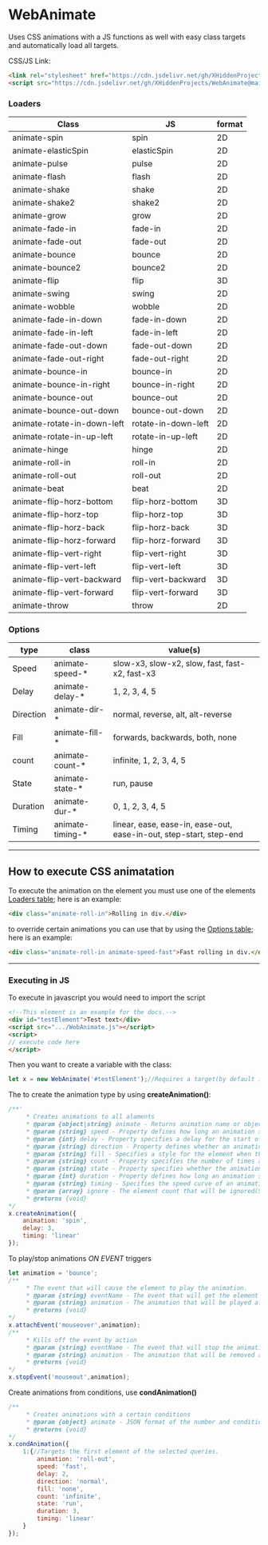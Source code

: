# WebAnimate
Uses CSS animations with a JS functions as well with easy class targets and automatically load all targets.

CSS/JS Link:
```html
<link rel="stylesheet" href="https://cdn.jsdelivr.net/gh/XHiddenProjects/WebAnimate@main/assets/webanimate.css"/>
<script src="https://cdn.jsdelivr.net/gh/XHiddenProjects/WebAnimate@main/assets/webanimate.js"></script>
```

### Loaders

| Class | JS | format |
| --- | --- | ----- |
| animate-spin | spin | 2D |
| animate-elasticSpin | elasticSpin | 2D |
| animate-pulse | pulse | 2D |
| animate-flash | flash | 2D |
| animate-shake | shake | 2D |
| animate-shake2 | shake2 | 2D |
| animate-grow | grow | 2D |
| animate-fade-in | fade-in | 2D |
| animate-fade-out | fade-out | 2D |
| animate-bounce | bounce | 2D |
| animate-bounce2 | bounce2 | 2D |
| animate-flip | flip | 3D |
| animate-swing | swing | 2D |
| animate-wobble | wobble | 2D |
| animate-fade-in-down | fade-in-down | 2D |
| animate-fade-in-left | fade-in-left | 2D |
| animate-fade-out-down | fade-out-down | 2D |
| animate-fade-out-right | fade-out-right | 2D |
| animate-bounce-in | bounce-in | 2D |
| animate-bounce-in-right | bounce-in-right | 2D |
| animate-bounce-out | bounce-out | 2D |
| animate-bounce-out-down | bounce-out-down | 2D |
| animate-rotate-in-down-left | rotate-in-down-left | 2D |
| animate-rotate-in-up-left | rotate-in-up-left | 2D |
| animate-hinge | hinge | 2D |
| animate-roll-in | roll-in | 2D |
| animate-roll-out | roll-out | 2D |
| animate-beat | beat | 2D |
| animate-flip-horz-bottom | flip-horz-bottom | 3D |
| animate-flip-horz-top | flip-horz-top | 3D |
| animate-flip-horz-back | flip-horz-back | 3D |
| animate-flip-horz-forward | flip-horz-forward | 3D |
| animate-flip-vert-right | flip-vert-right | 3D |
| animate-flip-vert-left | flip-vert-left | 3D |
| animate-flip-vert-backward | flip-vert-backward | 3D |
| animate-flip-vert-forward | flip-vert-forward | 3D |
| animate-throw | throw | 2D |

### Options
| type | class | value(s) |
| ---- | ----- | ------ |
| Speed | animate-speed-* | slow-x3, slow-x2, slow, fast, fast-x2, fast-x3|
| Delay | animate-delay-* | 1, 2, 3, 4, 5 |
| Direction | animate-dir-* | normal, reverse, alt, alt-reverse |
| Fill | animate-fill-* | forwards, backwards, both, none |
| count | animate-count-* | infinite, 1, 2, 3, 4, 5 |
| State | animate-state-* | run, pause |
| Duration | animate-dur-* | 0, 1, 2, 3, 4, 5 |
| Timing | animate-timing-* | linear, ease, ease-in, ease-out, ease-in-out, step-start, step-end |

***

## How to execute CSS animatation
To execute the animation on the element you must use one of the elements [Loaders table](#loaders); here is an example:
```html
<div class="animate-roll-in">Rolling in div.</div>
```
to override certain animations you can use that by using the [Options table](#Options); here is an example:
```html
<div class="animate-roll-in animate-speed-fast">Fast rolling in div.</div>
```

***

### Executing in JS
To execute in javascript you would need to import the script
```html
<!--This element is an example for the docs.-->
<div id="testElement">Test text</div>
<script src=".../WebAnimate.js"></script>
<script>
// execute code here
</script>
```

Then you want to create a variable with the class:
```js
let x = new WebAnimate('#testElement');//Requires a target(by default it will select all elements).
```
The to create the animation type by using **createAnimation()**:
```js
/**'
     * Creates animations to all alaments
     * @param {object|string} animate - Returns animation name or object
     * @param {string} speed - Property defines how long an animation should take to complete one cycle.
     * @param {int} delay - Property specifies a delay for the start of an animation.
     * @param {string} direction - Property defines whether an animation should be played forwards, backwards or in alternate cycles.
     * @param {string} fill - Specifies a style for the element when the animation is not playing (before it starts, after it ends, or both).
     * @param {string} count - Property specifies the number of times an animation should be played.
     * @param {string} state - Property specifies whether the animation is running or paused.
     * @param {int} duration - Property defines how long an animation should take to complete one cycle.
     * @param {string} timing - Specifies the speed curve of an animation.
     * @param {array} ignore - The element count that will be ignored(Starting with 1...).
     * @returns {void}
*/
x.createAnimation({
    animation: 'spin',
    delay: 3,
    timing: 'linear'
});
```

To play/stop animations _ON EVENT_ triggers
```js
let animation = 'bounce';
/**
     * The event that will cause the element to play the animation.
     * @param {string} eventName - The event that will get the element to play the animation.
     * @param {string} animation - The animation that will be played after event has taken place.
     * @returns {void}
*/
x.attachEvent('mouseover',animation);
/**
     * Kills off the event by action
     * @param {string} eventName - The event that will stop the animation.
     * @param {string} animation - The animation that will be removed after action is taken.
     * @returns {void}
*/
x.stopEvent('mouseout',animation);
```
Create animations from conditions, use **condAnimation()**
```js
/**
     * Creates animations with a certain conditions
     * @param {object} animate - JSON format of the number and conditions(Starting with 1...)
     * @returns {void}
*/
x.condAnimation({
    1:{//Targets the first element of the selected queries.
        animation: 'roll-out',
        speed: 'fast',
        delay: 2,
        direction: 'normal',
        fill: 'none',
        count: 'infinite',
        state: 'run',
        duration: 3,
        timing: 'linear'
    }
});
```
